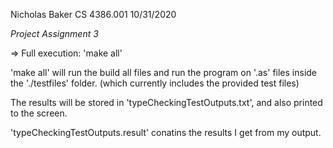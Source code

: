 Nicholas Baker
CS 4386.001
10/31/2020

_Project Assignment 3_

=> Full execution: 'make all'

'make all' will run the build all files and run the program on '.as' files inside the './testfiles' folder.
  (which currently includes the provided test files)

The results will be stored in 'typeCheckingTestOutputs.txt', and also printed to the screen.

'typeCheckingTestOutputs.result' conatins the results I get from my output.
